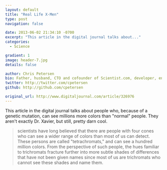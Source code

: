 ```yaml
---
layout: default
title: "Real Life X-Men"
type: post
navigation: false

date: 2013-06-02 21:34:10 -0700
excerpt: "This article in the digital journal talks about..."
categories:
  - Science

gradient: 1
image: header-7.jpg
details: false

author: Chris Petersen
bio: Father, husband, CTO and cofounder of Scientist.com, developer, entrepreneur and technologist.
twitter: http://twitter.com/cpetersen
github: http://github.com/cpetersen

original_url: http://www.digitaljournal.com/article/326976
---
```



This article in the digital journal talks about people who, because of a genetic mutation, can see millions more colors than "normal" people. They aren't exactly Dr. Xavier, but still, pretty darn cool.

 > 
 > 
 >  scientists have long believed that there are people with four cones who can see a wider range of colors than most of us can detect. These persons are called "tetrachromats," and can see a hundred million colors. From the perspective of such people, the hues familiar to trichromats fracture further into more subtle shades of differences that have not been given names since most of us are trichromats who cannot see these shades and name them. 
 > 
 > 
